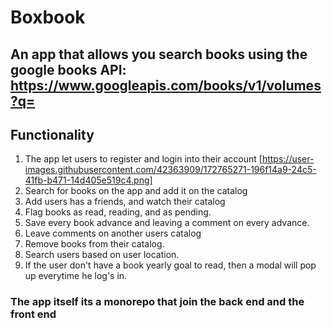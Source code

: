 # Boxbook
## An app that allows you search books using the google books API: https://www.googleapis.com/books/v1/volumes?q=

## Functionality

  1. The app let users to register and login into their account
  [https://user-images.githubusercontent.com/42363909/172765271-196f14a9-24c5-41fb-b471-14d405e519c4.png]
  3. Search for books on the app and add it on the catalog
  4. Add users has a friends, and watch their catalog
  5. Flag books as read, reading, and as pending.
  6. Save every book advance and leaving a comment on every advance.
  7. Leave comments on another users catalog
  8. Remove books from their catalog.
  9. Search users based on user location.
  10. If the user don't have a book yearly goal to read, then a modal will pop up everytime he log's in.
  
### The app itself its a monorepo that join the back end and the front end



